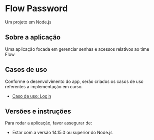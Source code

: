 # Flow Password

Um projeto em Node.js

## Sobre a aplicação

Uma aplicação focada em gerenciar senhas e acessos relativos ao time Flow

## Casos de uso

Conforme o desenvolvimento do app, serão criados os casos de uso referentes a implementação em curso.

- [Caso de uso: Login](./requirements/signup.md)

## Versões e instruções

Para rodar a aplicação, favor assegurar de:

- Estar com a versão 14.15.0 ou superior do Node.js
